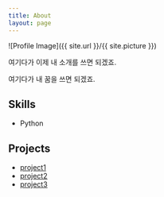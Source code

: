 ```yaml
---
title: About
layout: page
---
```

![Profile Image]({{ site.url }}/{{ site.picture }})

<p>여기다가 이제 내 소개를 쓰면 되겠죠.</p>

<p>여기다가 내 꿈을 쓰면 되겠죠.</p>

<h2>Skills</h2>

<ul class="skill-list">
	<li>Python</li>
</ul>

<h2>Projects</h2>

<ul>
	<li><a href="https://github.com/">project1</a></li>
	<li><a href="https://github.com/">project2</a></li>
	<li><a href="https://github.com/">project3</a></li>
</ul>
